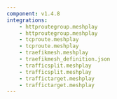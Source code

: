 ```yaml
---
component: v1.4.8
integrations:
    - httproutegroup.meshplay
    - httproutegroup.meshplay
    - tcproute.meshplay
    - tcproute.meshplay
    - traefikmesh.meshplay
    - traefikmesh_definition.json
    - trafficsplit.meshplay
    - trafficsplit.meshplay
    - traffictarget.meshplay
    - traffictarget.meshplay
---
```

